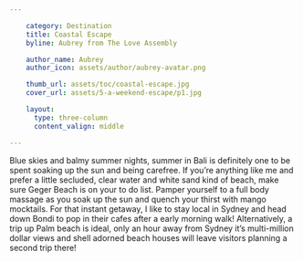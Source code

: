 ```yaml
---

    category: Destination
    title: Coastal Escape
    byline: Aubrey from The Love Assembly

    author_name: Aubrey
    author_icon: assets/author/aubrey-avatar.png

    thumb_url: assets/toc/coastal-escape.jpg
    cover_url: assets/5-a-weekend-escape/p1.jpg

    layout:
      type: three-column
      content_valign: middle

---
```


Blue skies and balmy summer nights, summer in Bali is definitely one to be spent soaking up the sun and being carefree.  If you’re anything like me and prefer a little secluded, clear water and white sand kind of beach, make sure Geger Beach is on your to do list. Pamper yourself to a full body massage as you soak up the sun and quench your thirst with mango mocktails.  For that instant getaway, I like to stay local in Sydney and head down Bondi to pop in their cafes after a early morning walk!  Alternatively, a trip up Palm beach is ideal, only an hour away from Sydney it’s multi-million dollar views and shell adorned beach houses will leave visitors planning a second trip there!
